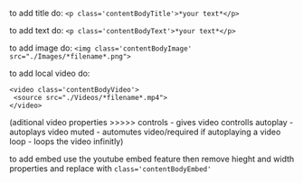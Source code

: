 to add title do:
```<p class='contentBodyTitle'>*your text*</p>```

to add text do:
```<p class='contentBodyText'>*your text*</p>```

to add image do:
```<img class='contentBodyImage' src="./Images/*filename*.png">```

to add local video do:
```
<video class='contentBodyVideo'>
 <source src="./Videos/*filename*.mp4">
</video>
```
(aditional video properties  >>>>>  controls - gives video controlls  autoplay - autoplays video  muted - automutes video/required if autoplaying a video  loop - loops the video infinitly)

to add embed use the youtube embed feature then remove hieght and width properties and replace with ```class='contentBodyEmbed'```
